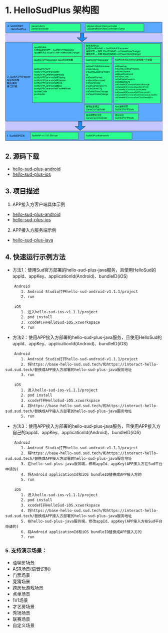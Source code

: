 # 1. HelloSudPlus 架构图
![QuickStartArch.png](../QuickStart/doc/QuickStartArch.png)

## 2. 源码下载 
- [hello-sud-plus-android](https://github.com/SudTechnology/hello-sud-plus-android/releases)
- [hello-sud-plus-ios](https://github.com/SudTechnology/hello-sud-plus-ios/releases)

## 3. 项目描述
1. APP接入方客户端具体示例
- [hello-sud-plus-android](https://github.com/SudTechnology/hello-sud-plus-android)
- [hello-sud-plus-ios](https://github.com/SudTechnology/hello-sud-plus-ios)
2. APP接入方服务端示例
- [hello-sud-plus-java](https://github.com/SudTechnology/hello-sud-plus-java)

## 4. 快速运行示例方法
- 方法1：使用Sud官方部署的hello-sud-plus-java服务，且使用HelloSud的appId、appKey、applicationId(Android)、bundleID(iOS)
```
    Android 
       1. Android Studio打开hello-sud-android-v1.1.1/project
       2. run
    
    iOS
       1. 进入hello-sud-ios-v1.1.1/project
       2. pod install
       3. xcode打开HelloSud-iOS.xcworkspace
       4. run
```

- 方法2：使用APP接入方部署的hello-sud-plus-java服务，且使用HelloSud的appId、appKey、applicationId(Android)、bundleID(iOS)
```
    Android
       1. Android Studio打开hello-sud-android-v1.1.1/project
       2. 将https://base-hello-sud.sud.tech/和https://interact-hello-sud.sud.tech/替换成APP接入方部署的hello-sud-plus-java服务地址
       3. run

    iOS
       1. 进入hello-sud-ios-v1.1.1/project
       2. pod install
       3. xcode打开HelloSud-iOS.xcworkspace
       4. 将https://base-hello-sud.sud.tech/和https://interact-hello-sud.sud.tech/替换成APP接入方部署的hello-sud-plus-java服务地址
       5. run
```     
- 方法3：使用APP接入方部署的hello-sud-plus-java服务，且使用APP接入方自己的appId、appKey、applicationId(Android)、bundleID(iOS)
``` 
    Android 
       1. Android Studio打开hello-sud-android-v1.1.1/project
       2. 将https://base-hello-sud.sud.tech/和https://interact-hello-sud.sud.tech/替换成APP接入方部署的hello-sud-plus-java服务地址
       3. 在hello-sud-plus-java服务端，修改appId、appKey(APP接入方在Sud平台申请的)
       4. 将Android applicationId和iOS bundleID替换成APP接入方的
       5. run

    iOS
       1. 进入hello-sud-ios-v1.1.1/project
       2. pod install
       3. xcode打开HelloSud-iOS.xcworkspace
       4. 将https://base-hello-sud.sud.tech/和https://interact-hello-sud.sud.tech/替换成APP接入方部署的hello-sud-plus-java服务地址
       5. 在hello-sud-plus-java服务端，修改appId、appKey(APP接入方在Sud平台申请的)
       6. 将Android applicationId和iOS bundleID替换成APP接入方的
       7. run
```

### 5. 支持演示场景：
- 语聊房场景
- ASR场景(语音识别)
- 门票场景
- 竞猜场景
- 跨房玩游戏场景
- 点单场景
- 1V1场景
- 才艺房场景
- 秀场场景
- 联赛场景
- 自定义场景